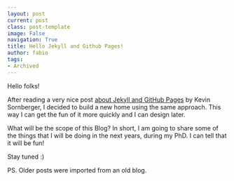 ```yaml
---
layout: post
current: post
class: post-template
image: False
navigation: True
title: Hello Jekyll and Github Pages!
author: fabio
tags:
- Archived
---
```

Hello folks!

After reading a very nice post
[about Jekyll and GitHub Pages](http://www.ksornberger.com/blog/blogging-with-jekyll-and-github/) by Kevin Sornberger,
I decided to build a new home using the same approach. This way I can get the fun of it more quickly and I can design
later.

What will be the scope of this Blog? In short, I am going to share some of the things that I will be doing in the next 
years, during my PhD. I can tell that it will be fun!

Stay tuned :) 

PS. Older posts were imported from an old blog.
